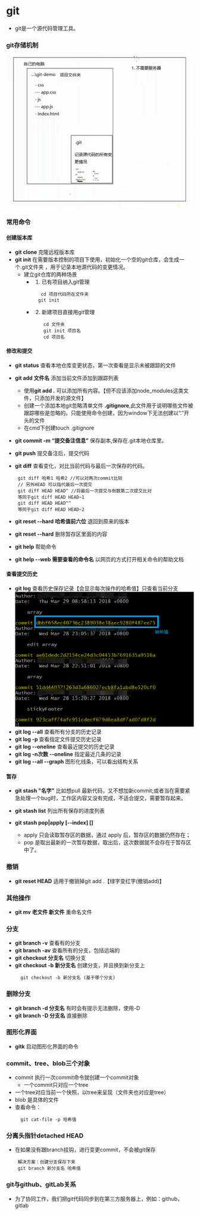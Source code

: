 # git
* git是一个源代码管理工具。
### git存储机制
![image](https://github.com/ericyishi/img-folder/blob/master/summary/tool/gitRunTheory.png)

### 常用命令
#### 创建版本库
  * **git clone <url>** 克隆远程版本库
  * **git init** 在需要版本控制的项目下使用，初始化一个空的git仓库，会生成一个.git文件夹 ，用于记录本地源代码的变更情况。
      *  建立git仓库的两种场景
         * 1. 已有项目纳入git管理
             ```
                cd 项目代码所在文件夹
               git init
            ```
         * 2. 新建项目直接用git管理
            ```
                cd 文件夹
                git init 项目名
                cd 项目名
            ```
#### 修改和提交
  * **git status** 查看本地仓库变更状态，第一次查看是显示未被跟踪的文件
  * **git add 文件名** 添加当前文件添加到跟踪列表
    * 使用**git add .** 可以添加所有内容。【但不应该添加node_modules这类文件，只添加开发的源文件】
    * 创建一个添加本地git忽略清单文件 **.gitignore**,此文件用于说明哪些文件被跟踪哪些是忽略的。只能使用命令创建，因为window下无法创建以“.”开头的文件
    * 在cmd下创建touch .gitignore
  * **git commit -m “提交备注信息”** 保存副本,保存在.git本地仓库里。
  * **git push** 提交备注后，提交代码
  * **git diff** 查看变化，对比当前代码与最后一次保存的代码。
    ```
     git diff 哈希1 哈希2 //可以对两次commit比较
     // 另外HEAD 可以指代最后一次提交
     git diff HEAD HEAD^ //将最后一次提交与倒数第二次提交比对
     等同于git diff HEAD HEAD~1
     git diff HEAD HEAD^^
     等同于git diff HEAD HEAD~2
    ```

  * **git reset --hard 哈希值前六位** 退回到原来的版本
  * **git reset --hard** 删除暂存区里面的内容
  * **git help** 帮助命令
  * **git help --web 需要查看的命令名** 以网页的方式打开相关命令的帮助文档

#### 查看提交历史
  * **git log** 查看历史保存记录【会显示每次操作的哈希值】只查看当前分支
  ![image](https://github.com/ericyishi/img-folder/blob/master/summary/tool/gitHash.png)
  * **git log --all** 查看所有分支的历史记录
  * **git log -p <file>** 查看指定文件提交历史记录
  * **git log --oneline** 查看最近提交的历史记录
  * **git log -n次数 --oneline** 指定最近几条的记录
  * **git log --all --graph** 图形化线条，可以看出结构关系

#### 暂存
  * **git stash "名字"** 比如想pull 最新代码，又不想加新commit;或者当在需要紧急处理一个bug时，工作区内容又没有完成，不适合提交，需要暂存起来。

  * **git stash list** 列出所有保存的进度列表
  * **git stash pop|apply [--index] [<stash>]**
    * apply 只会读取暂存区的数据，通过  apply 后，暂存区的数据仍然存在；
    * pop 是取出最新的一次暂存数据，取出后，这次数据就不会存在于暂存区中了。
### 撤销
  * **git reset HEAD** 适用于撤销掉git add .【绿字变红字(撤销add)】

### 其他操作
  * **git mv 老文件 新文件** 重命名文件

### 分支
  * **git branch -v** 查看有的分支
  * **git branch -av** 查看所有的分支，包括远端的
  * **git checkout 分支名** 切换分支
  * **git checkout -b 新分支名** 创建分支，并且换到新分支上
    ```
      git checkout -b 新分支名 (基于哪个分支)
    ```
### 删除分支
  * **git branch -d 分支名** 有时会有提示无法删除，使用-D
  * **git branch -D 分支名** 直接删除

### 图形化界面
  * **gitk** 启动图形化界面的命令

### commit、tree、blob三个对象
  * commit 执行一次commit命令就创建一个commit对象
    * 一个commit只对应一个tree
  * 一个tree对应当前一个快照，以tree来呈现（文件夹也对应是tree）
  * blob 是具体的文件
  * 查看命令：
    ```
      git cat-file -p 哈希值
    ```
### 分离头指针detached HEAD
  * 在如果没有跟branch挂钩，进行变更commit，不会被git保存
    ```
     解决方案：创建分支保存下来
     git branch 新分支名 哈希值
    ```

### git与github、gitLab关系
  * 为了协同工作，我们把git代码同步到在第三方服务器上，例如：github，gitlab


